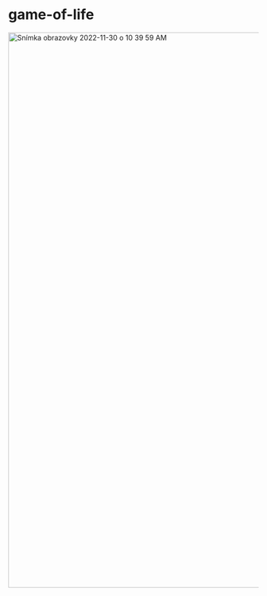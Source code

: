 # game-of-life

<img width="1118" alt="Snímka obrazovky 2022-11-30 o 10 39 59 AM" src="https://user-images.githubusercontent.com/73120426/204761217-d490ad0c-77ea-4c9d-92be-cf09196398b5.png">
